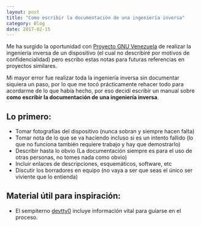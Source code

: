 ```yaml
---
layout: post
title: "Como escribir la documentación de una ingeniería inversa"
category: Blog
date: 2017-02-15
---
```


Me ha surgido la oportunidad con [Proyecto GNU Venezuela](http://gnu.org.ve) de realizar la ingeniería inversa de un dispositivo (el cual no describiré por motivos de confidencialidad) pero escribo estas notas para futuras referencias en proyectos similares.

Mi mayor error fue realizar toda la ingeniería inversa sin documentar siquiera un paso, por lo que me tocó prácticamente rehacer todo para acordarme de lo que había hecho, por eso decidí escribir un manual sobre **como escribir la documentación de una ingeniería inversa**.

## Lo primero:
  - Tomar fotografías del dispositivo (nunca sobran y siempre hacen falta)
  - Tomar nota de lo que se va haciendo incluso si es un intento fallido (lo que no funciona también requiere trabajo y hay que demostrarlo)
  - Describir hasta lo obvio (La documentación siempre es para el uso de otras personas, no tomes nada como obvio)
  - Incluir enlaces de descripciones, esquemáticos, software, etc
  - Discutir los borradores en equipo (no vaya a ser que seas el único ser viviente que lo entienda)

## Material útil para inspiración:
  - El sempiterno [devtty0](http://www.devttys0.com) incluye información vital para guiarse en el proceso.
